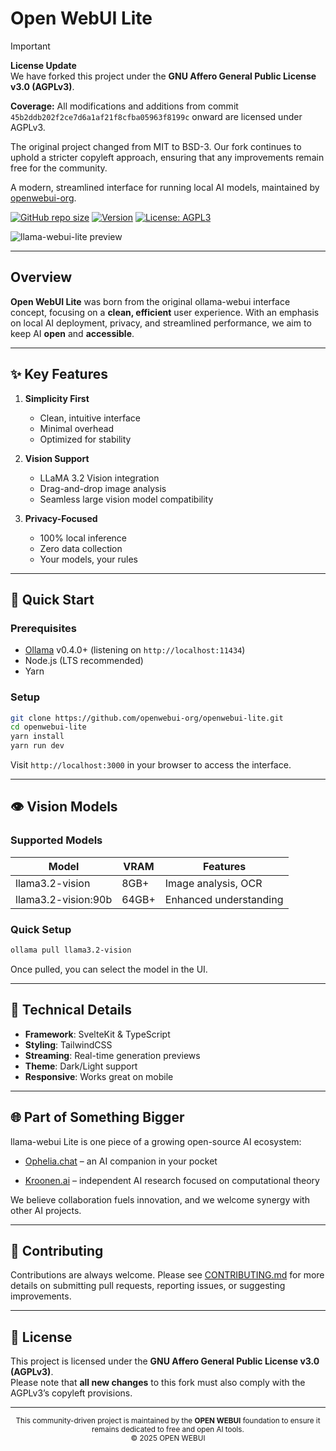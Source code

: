 # Open WebUI Lite

> [!IMPORTANT]  
> **License Update**  
> We have forked this project under the **GNU Affero General Public License v3.0 (AGPLv3)**.
>
> **Coverage:** All modifications and additions from commit `45b2ddb202f2ce7d6a1af21f8cfba05963f8199c` onward are licensed under AGPLv3.
>
> The original project changed from MIT to BSD-3. Our fork continues to uphold a stricter copyleft approach, ensuring that any improvements remain free for the community.

A modern, streamlined interface for running local AI models, maintained by [openwebui-org](https://github.com/openwebui-org).

[![GitHub repo size](https://img.shields.io/github/repo-size/openwebui-org/openwebui-lite)](https://github.com/openwebui-org/ollama-webui-lite)
[![Version](https://img.shields.io/github/package-json/v/openwebui-org/openwebui-lite)](https://github.com/openwebui-org/ollama-webui-lite/releases)
[![License: AGPL3](https://img.shields.io/badge/License-AGPLv3-blue.svg)](https://www.gnu.org/licenses/agpl-3.0)

![llama-webui-lite preview](https://openwebui.org/demo.png)

---

## Overview

**Open WebUI Lite** was born from the original ollama-webui interface concept, focusing on a **clean, efficient** user experience. With an emphasis on local AI deployment, privacy, and streamlined performance, we aim to keep AI **open** and **accessible**.

---

## ✨ Key Features

1. **Simplicity First**

   - Clean, intuitive interface
   - Minimal overhead
   - Optimized for stability

2. **Vision Support**

   - LLaMA 3.2 Vision integration
   - Drag-and-drop image analysis
   - Seamless large vision model compatibility

3. **Privacy-Focused**
   - 100% local inference
   - Zero data collection
   - Your models, your rules

---

## 🚀 Quick Start

### Prerequisites

- [Ollama](https://ollama.ai/) v0.4.0+ (listening on `http://localhost:11434`)
- Node.js (LTS recommended)
- Yarn

### Setup

```bash
git clone https://github.com/openwebui-org/openwebui-lite.git
cd openwebui-lite
yarn install
yarn run dev
```

Visit `http://localhost:3000` in your browser to access the interface.

---

## 👁️ Vision Models

### Supported Models

| Model               | VRAM  | Features               |
| ------------------- | ----- | ---------------------- |
| llama3.2-vision     | 8GB+  | Image analysis, OCR    |
| llama3.2-vision:90b | 64GB+ | Enhanced understanding |

### Quick Setup

```bash
ollama pull llama3.2-vision
```

Once pulled, you can select the model in the UI.

---

## 🔧 Technical Details

- **Framework**: SvelteKit & TypeScript
- **Styling**: TailwindCSS
- **Streaming**: Real-time generation previews
- **Theme**: Dark/Light support
- **Responsive**: Works great on mobile

---

## 🌐 Part of Something Bigger

llama-webui Lite is one piece of a growing open-source AI ecosystem:

- [Ophelia.chat](https://ophelia.chat) – an AI companion in your pocket

- [Kroonen.ai](https://kroonen.ai) – independent AI research focused on computational theory

We believe collaboration fuels innovation, and we welcome synergy with other AI projects.

---

## 🤝 Contributing

Contributions are always welcome. Please see [CONTRIBUTING.md](CONTRIBUTING.md) for more details on submitting pull requests, reporting issues, or suggesting improvements.

---

## 📖 License

This project is licensed under the **GNU Affero General Public License v3.0 (AGPLv3)**.  
Please note that **all new changes** to this fork must also comply with the AGPLv3’s copyleft provisions.

---

<div align="center">
  <sub>
    This community-driven project is maintained by the <strong>OPEN WEBUI</strong> foundation to ensure it remains dedicated to free and open AI tools.<br/>
    &copy; 2025 OPEN WEBUI
  </sub>
</div>

